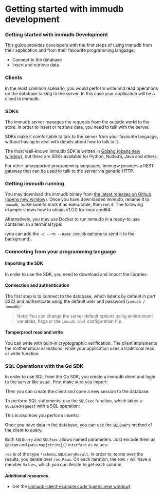 # Getting started with immudb development

### Getting started with immudb Development <a href="#getting-started-with-immudb-development" id="getting-started-with-immudb-development"></a>

This guide provides developers with the first steps of using immudb from their application and from their favourite programming language:

* Connect to the database
* Insert and retrieve data

### Clients <a href="#clients" id="clients"></a>

In the most common scenario, you would perform write and read operations on the database talking to the server. In this case your application will be a client to immudb.

### SDKs <a href="#sdks" id="sdks"></a>

The immudb server manages the requests from the outside world to the store. In order to insert or retrieve data, you need to talk with the server.

SDKs make it comfortable to talk to the server from your favourite language, without having to deal with details about how to talk to it.

The most well-known immudb SDK is written in [Golang (opens new window)](https://golang.org), but there are SDKs available for Python, NodeJS, Java and others.

For other unsupported programming languages, immugw provides a REST gateway that can be used to talk to the server via generic HTTP.

### Getting immudb running <a href="#getting-immudb-running" id="getting-immudb-running"></a>

You may download the immudb binary from [the latest releases on Github (opens new window)](https://github.com/codenotary/immudb/releases/latest). Once you have downloaded immudb, rename it to `immudb`, make sure to mark it as executable, then run it. The following example shows how to obtain v1.0.0 for linux amd64:

Alternatively, you may use Docker to run immudb in a ready-to-use container. In a terminal type:

(you can add the `-d --rm --name immudb` options to send it to the background).

### Connecting from your programming language <a href="#connecting-from-your-programming-language" id="connecting-from-your-programming-language"></a>

#### Importing the SDK <a href="#importing-the-sdk" id="importing-the-sdk"></a>

In order to use the SDK, you need to download and import the libraries:

#### Connection and authentication <a href="#connection-and-authentication" id="connection-and-authentication"></a>

The first step is to connect to the database, which listens by default in port 3322 and authenticate using the default user and password (`immudb / immudb`):

> Note: You can change the server default options using environment variables, flags or the `immudb.toml` configuration file.

#### Tamperproof read and write <a href="#tamperproof-read-and-write" id="tamperproof-read-and-write"></a>

You can write with built-in cryptographic verification. The client implements the mathematical validations, while your application uses a traditional read or write function.

### SQL Operations with the Go SDK <a href="#sql-operations-with-the-go-sdk" id="sql-operations-with-the-go-sdk"></a>

In order to use SQL from the Go SDK, you create a immudb client and login to the server like usual. First make sure you import:

Then you can create the client and open a new session to the database:

To perform SQL statements, use the `SQLExec` function, which takes a `SQLExecRequest` with a SQL operation:

This is also how you perform inserts:

Once you have data in the database, you can use the `SQLQuery` method of the client to query.

Both `SQLQuery` and `SQLExec` allows named parameters. Just encode them as `@param` and pass `map[string]{}interface` as values:

`res` is of the type `*schema.SQLQueryResult`. In order to iterate over the results, you iterate over `res.Rows`. On each iteration, the row `r` will have a member `Values`, which you can iterate to get each column.

#### Additional resources <a href="#additional-resources" id="additional-resources"></a>

* Get the [immudb-client-example code (opens new window)](https://github.com/codenotary/immudb-client-examples)
